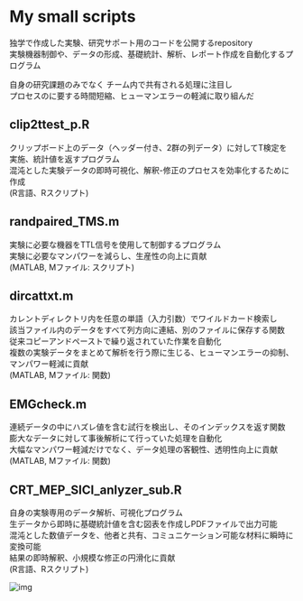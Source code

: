 # My small scripts

独学で作成した実験、研究サポート用のコードを公開するrepository  
実験機器制御や、データの形成、基礎統計、解析、レポート作成を自動化するプログラム
    
自身の研究課題のみでなく  チーム内で共有される処理に注目し  
プロセスのに要する時間短縮、ヒューマンエラーの軽減に取り組んだ

## clip2ttest_p.R

クリップボード上のデータ（ヘッダー付き、2群の列データ）に対してT検定を実施、統計値を返すプログラム  
混沌とした実験データの即時可視化、解釈-修正のプロセスを効率化するために作成  
(R言語、Rスクリプト)

## randpaired_TMS.m
実験に必要な機器をTTL信号を使用して制御するプログラム  
実験に必要なマンパワーを減らし、生産性の向上に貢献  
(MATLAB, Mファイル: スクリプト)

## dircattxt.m
カレントディレクトリ内を任意の単語（入力引数）でワイルドカード検索し  
該当ファイル内のデータをすべて列方向に連結、別のファイルに保存する関数  
従来コピーアンドペーストで繰り返されていた作業を自動化  
複数の実験データをまとめて解析を行う際に生じる、ヒューマンエラーの抑制、マンパワー軽減に貢献  
(MATLAB, Mファイル: 関数)

## EMGcheck.m
連続データの中にハズレ値を含む試行を検出し、そのインデックスを返す関数  
膨大なデータに対して事後解析にて行っていた処理を自動化  
大幅なマンパワー軽減だけでなく、データ処理の客観性、透明性向上に貢献  
(MATLAB, Mファイル: 関数)

## CRT_MEP_SICI_anlyzer_sub.R
自身の実験専用のデータ解析、可視化プログラム  
生データから即時に基礎統計値を含む図表を作成しPDFファイルで出力可能  
混沌とした数値データを、他者と共有、コミュニケーション可能な材料に瞬時に変換可能  
結果の即時解釈、小規模な修正の円滑化に貢献  
(R言語、Rスクリプト)

![img](https://github.com/naokit1030/My-small-scripts/blob/img/sample_img.png)
